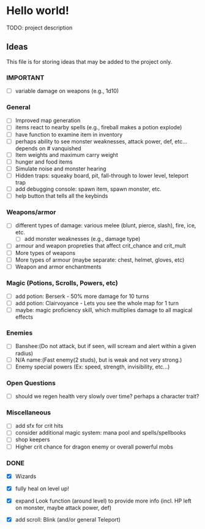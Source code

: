 # Hello world!

TODO: project description

## Ideas

This file is for storing ideas that may be added to the project only.

### IMPORTANT
- [ ] variable damage on weapons (e.g., 1d10)

### General
- [ ] Improved map generation
- [ ] items react to nearby spells (e.g., fireball makes a potion explode)
- [ ] have function to examine item in inventory
- [ ] perhaps ability to see monster weaknesses, attack power, def, etc... depends on # vanquished
- [ ] Item weights and maximum carry weight
- [ ] hunger and food items
- [ ] Simulate noise and monster hearing
- [ ] Hidden traps: squeaky board, pit, fall-through to lower level, teleport trap
- [ ] add debugging console: spawn item, spawn monster, etc.
- [ ] help button that tells all the keybinds

### Weapons/armor
- [ ] different types of damage: various melee (blunt, pierce, slash), fire, ice, etc.
  - [ ] add monster weaknesses (e.g., damage type)
- [ ] armour and weapon propreties that affect crit_chance and crit_mult
- [ ] More types of weapons
- [ ] More types of armour (maybe separate: chest, helmet, gloves, etc)
- [ ] Weapon and armor enchantments

### Magic (Potions, Scrolls, Powers, etc)
- [ ] add potion: Berserk - 50% more damage for 10 turns
- [ ] add potion: Clairvoyance - Lets you see the whole map for 1 turn
- [ ] maybe: magic proficiency skill, which multiplies damage to all magical effects

### Enemies
- [ ] Banshee:(Do not attack, but if seen, will scream and alert within a given radius)
- [ ] N/A name:(Fast enemy(2 studs), but is weak and not very strong.)
- [ ] Enemy special powers (Ex: speed, strength, invisibility, etc...)
### Open Questions
- [ ] should we regen health very slowly over time? perhaps a character trait?

### Miscellaneous
- [ ] add sfx for crit hits
- [ ] consider additional magic system: mana pool and spells/spellbooks
- [ ] shop keepers
- [ ] Higher crit chance for dragon enemy or overall powerful mobs

### DONE
- [x] Wizards
- [x] fully heal on level up!
- [x] expand Look function (around level) to provide more info (incl. HP left on monster, maybe attack power, def)
- [x] add scroll: Blink (and/or general Teleport)


